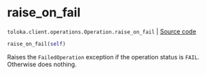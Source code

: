 # raise_on_fail
`toloka.client.operations.Operation.raise_on_fail` | [Source code](https://github.com/Toloka/toloka-kit/blob/v1.2.1/src/client/operations.py#L111)

```python
raise_on_fail(self)
```

Raises the `FailedOperation` exception if the operation status is `FAIL`. Otherwise does nothing.
